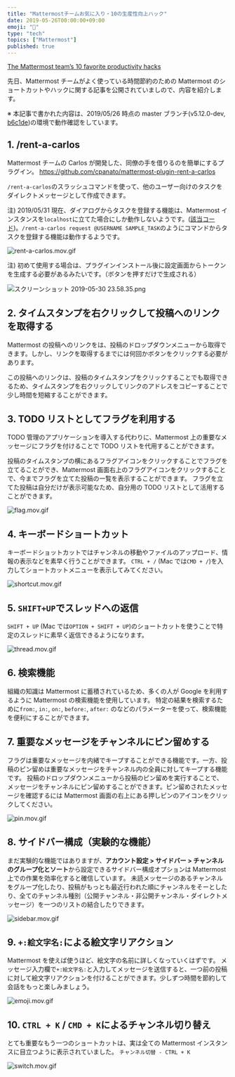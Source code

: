 ```yaml
---
title: "Mattermostチームお気に入り・10の生産性向上ハック"
date: 2019-05-26T00:00:00+09:00
emoji: "📣"
type: "tech"
topics: ["Mattermost"]
published: true
---
```


[The Mattermost team’s 10 favorite productivity hacks](https://mattermost.com/blog/the-mattermost-teams-10-favorite-productivity-hacks/)

先日、Mattermost チームがよく使っている時間節約のための Mattermost のショートカットやハックに関する記事を公開されていましので、内容を紹介します。

※ 本記事で書かれた内容は、2019/05/26 時点の master ブランチ(v5.12.0-dev, [b6c1de](https://github.com/mattermost/mattermost-server/commit/fb6c1debf08023079174421071ca2022b92afb2d))の環境で動作確認をしています。

## 1. /rent-a-carlos

Mattermost チームの Carlos が開発した、同僚の手を借りるのを簡単にするプラグイン。
https://github.com/cpanato/mattermost-plugin-rent-a-carlos

`/rent-a-carlos`のスラッシュコマンドを使って、他のユーザー向けのタスクをダイレクトメッセージとして作成できます。

注) 2019/05/31 現在、ダイアログからタスクを登録する機能は、Mattermost インスタンスを`localhost`に立てた場合にしか動作しないようです。([該当コード](https://github.com/cpanato/mattermost-plugin-rent-a-carlos/blob/master/server/commands.go#L206))。`/rent-a-carlos request @USERNAME SAMPLE_TASK`のようにコマンドからタスクを登録する機能は動作するようです。

![rent-a-carlos.mov.gif](https://qiita-image-store.s3.ap-northeast-1.amazonaws.com/0/9891/b0b4b7e8-72bb-804e-0146-440d31d76b07.gif)

注) 初めて使用する場合は、プラグインインストール後に設定画面からトークンを生成する必要があるみたいです。（ボタンを押すだけで生成される）

![スクリーンショット 2019-05-30 23.58.35.png](https://qiita-image-store.s3.ap-northeast-1.amazonaws.com/0/9891/54c56815-87db-34a4-0570-b54f93be6d75.png)

## 2. タイムスタンプを右クリックして投稿へのリンクを取得する

Mattermost の投稿へのリンクをは、投稿のドロップダウンメニューから取得できます。しかし、リンクを取得するまでには何回かボタンをクリックする必要があります。

この投稿へのリンクは、投稿のタイムスタンプをクリックすることでも取得できるため、タイムスタンプを右クリックしてリンクのアドレスをコピーすることで少し時間を短縮することができます。

## 3. TODO リストとしてフラグを利用する

TODO 管理のアプリケーションを導入する代わりに、Mattermost 上の重要なメッセージにフラグを付けることで TODO リストを代用することができます。

投稿のタイムスタンプの横にあるフラグアイコンをクリックすることでフラグを立てることができ、Mattermost 画面右上のフラグアイコンをクリックすることで、今までフラグを立てた投稿の一覧を表示することができます。
フラグを立てた投稿は自分だけが表示可能なため、自分用の TODO リストとして活用することができます。

![flag.mov.gif](https://qiita-image-store.s3.ap-northeast-1.amazonaws.com/0/9891/650afd45-7978-0bf3-370a-44a2f0e4d213.gif)

## 4. キーボードショートカット

キーボードショットカットではチャンネルの移動やファイルのアップロード、情報の表示などを素早く行うことができます。
`CTRL + /` (Mac では`CMD + /`)を入力してショートカットメニューを表示してみてください。

![shortcut.mov.gif](https://qiita-image-store.s3.ap-northeast-1.amazonaws.com/0/9891/ec2940ec-77e4-f681-186c-3eac80560ad9.gif)

## 5. `SHIFT+UP`でスレッドへの返信

`SHIFT + UP` (Mac では`OPTION + SHIFT + UP`)のショートカットを使うことで特定のスレッドに素早く返信できるようになります。

![thread.mov.gif](https://qiita-image-store.s3.ap-northeast-1.amazonaws.com/0/9891/e2a57917-214c-bd3c-22cc-1979ebe76f03.gif)

## 6. 検索機能

組織の知識は Mattermost に蓄積されているため、多くの人が Google を利用するように Mattermost の検索機能を使用しています。
特定の結果を検索するために`from:`, `in:`, `on:`, `before:`, `after:` のなどのパラメーターを使って、検索機能を便利にすることができます。

## 7. 重要なメッセージをチャンネルにピン留めする

フラグは重要なメッセージを内緒でキープすることができる機能です。一方、投稿のピン留めは重要なメッセージをチャンネル内の全員に対してキープする機能です。
投稿のドロップダウンメニューから投稿のピン留めを実行することで、メッセージをチャンネルにピン留めすることができます。ピン留めされたメッセージを確認するには Mattermost 画面の右上にある押しピンのアイコンをクリックしてください。

![pin.mov.gif](https://qiita-image-store.s3.ap-northeast-1.amazonaws.com/0/9891/d0d89b9a-23b9-a907-2b0b-93aa76a17a08.gif)

## 8. サイドバー構成（実験的な機能）

まだ実験的な機能ではありますが、**アカウント設定 > サイドバー > チャンネルのグループ化とソート**から設定できるサイドバー構成オプションは Mattermost 上での作業を効率化すると確信しています。
未読メッセージのあるチャンネルをグループ化したり、投稿がもっとも最近行われた順にチャンネルをそーとしたり、全てのチャンネル種別（公開チャンネル・非公開チャンネル・ダイレクトメッセージ）を一つのリストの結合したりできます。

![sidebar.mov.gif](https://qiita-image-store.s3.ap-northeast-1.amazonaws.com/0/9891/20bc2983-1a38-3c24-b6e4-da080fbe4eb9.gif)

## 9. `+:絵文字名:`による絵文字リアクション

Mattermost を使えば使うほど、絵文字の名前に詳しくなっていくはずです。
メッセージ入力欄で`+:絵文字名:`と入力してメッセージを送信すると、一つ前の投稿に対して絵文字リアクションを付けることができます。少しずつ時間を節約して会話をもっと楽しみましょう。

![emoji.mov.gif](https://qiita-image-store.s3.ap-northeast-1.amazonaws.com/0/9891/b633f475-3531-0ecb-bd42-f8a0814a1bbb.gif)

## 10. `CTRL + K` / `CMD + K`によるチャンネル切り替え

とても重要なもう一つのショートカットは、実は全ての Mattermost インスタンスに目立つように表示されていました。 `チャンネル切替 - CTRL + K`

![switch.mov.gif](https://qiita-image-store.s3.ap-northeast-1.amazonaws.com/0/9891/8a3d9b54-923e-8e54-cd37-dd4a417f3027.gif)
